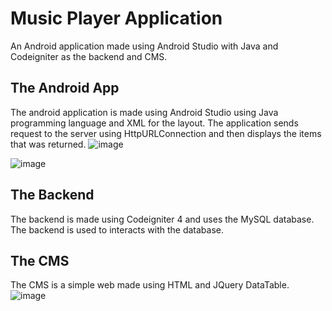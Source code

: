 # Music Player Application
An Android application made using Android Studio with Java and Codeigniter as the backend and CMS.
## The Android App
The android application is made using Android Studio using Java programming language and XML for the layout. The application sends request to the server using HttpURLConnection and then displays the items that was returned.
![image](https://github.com/ferdinankurnianto/Music-Player-Application/assets/148441503/4d5cf09f-17c6-4980-9277-6803a2ffb902)

![image](https://github.com/ferdinankurnianto/Music-Player-Application/assets/148441503/19a794b4-b0bd-4a95-b579-de2838f33f60)
## The Backend
The backend is made using Codeigniter 4 and uses the MySQL database. The backend is used to interacts with the database.
## The CMS
The CMS is a simple web made using HTML and JQuery DataTable.
![image](https://github.com/ferdinankurnianto/Music-Player-Application/assets/148441503/f4da7653-c16a-4482-a2ed-c8be0f03d681)
